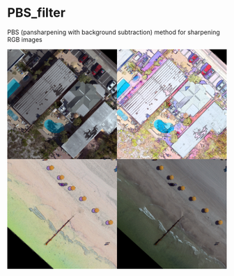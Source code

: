# PBS_filter
PBS (pansharpening with background subtraction) method for sharpening RGB images

![](PBS.jpg)
